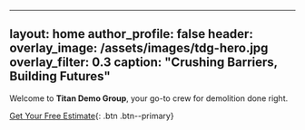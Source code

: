 
---
layout: home
author_profile: false
header:
  overlay_image: /assets/images/tdg-hero.jpg
  overlay_filter: 0.3
  caption: "Crushing Barriers, Building Futures"
---

Welcome to **Titan Demo Group**, your go-to crew for demolition done right.

[Get Your Free Estimate](/contact){: .btn .btn--primary}
